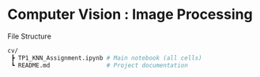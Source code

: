 # Computer Vision : Image Processing


File Structure
```bash
cv/
 ┣ TP1_KNN_Assignment.ipynb # Main notebook (all cells)
 ┗ README.md                # Project documentation
